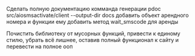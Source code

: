 Сделать полную документацию
комманда генерации pdoc src/aiosmsactivate/client --output-dir docs
добавить объект арендного номера и функции ему
добавить метод wait_smscode для аренды

Почистить библиотеку от мусорных функций, привести к единому стилю, убрать всё лишнее, оставив полный функционал к сайту и перевести на полное ооп